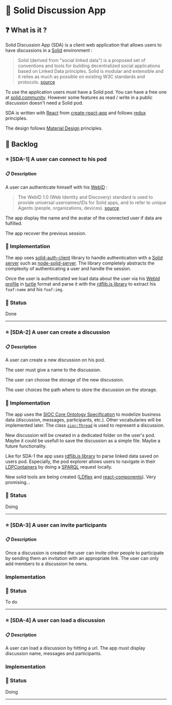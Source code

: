 # 🐙 Solid Discussion App

## ❓ What is it ?

Solid Discussion App (SDA) is a client web application that allows users to have discussions in a [Solid](https://github.com/solid/) environment :
> Solid (derived from "social linked data") is a proposed set of conventions and tools for building decentralized social applications based on Linked Data principles. Solid is modular and extensible and it relies as much as possible on existing W3C standards and protocols.  [source](https://solid.mit.edu/)

To use the application users must have a Solid pod. You can have a free one at [solid.community](https://solid.community/). However some features as read / write in a public discussion doesn't need a Solid pod. 

SDA is written with [React](https://github.com/facebook/react) from [create-react-app](https://github.com/facebook/create-react-app) and follows [redux](https://redux.js.org/) principles.  

The design follows [Material Design](https://material.io/design/) principles.

## 📕 Backlog

### ⭐️ [SDA-1] A user can connect to his pod

#### 📋 Description

A user can authenticate himself with his [WebID](http://www.w3.org/2005/Incubator/webid/spec/identity/) :
> The WebID 1.0 (Web Identity and Discovery) standard is used to provide universal usernames/IDs for Solid apps, and to refer to unique Agents (people, organizations, devices). [source](https://github.com/solid/solid)

The app display the name and the avatar of the connected user if data are fulfilled.

The app recover the previous session.

### 🔧 Implementation 

The app uses [solid-auth-client](https://github.com/solid/solid-auth-client) library to handle authentication with a [Solid server](https://github.com/solid/solid-platform#servers) such as [node-solid-server](https://github.com/solid/node-solid-server/). The library completely abstracts the complexity of authenticating a user and handle the session. 

Once the user is authenticated we load data about the user via his [WebId profile](https://www.w3.org/2005/Incubator/webid/spec/identity/#publishing-the-webid-profile-document) in [turtle](https://www.w3.org/TR/turtle/) format  and parse it with the [rdflib.js library](https://github.com/linkeddata/rdflib.js/) to extract his `foaf:name` and his `foaf:img`. 

### 📅 Status

Done

_______________________

### ⭐️ [SDA-2] A user can create a discussion 

#### 📋 Description

A user can create a new discussion on his pod. 

The user must give a name to the discussion.

The user can choose the storage of the new discussion.

The user choices the path where to store the discussion on the storage. 

### 🔧 Implementation 

The app uses the [SIOC Core Ontology Specification](https://www.w3.org/Submission/sioc-spec/) to modelize business data (discussion, messages, participants, etc.). Other vocabularies will be implemented later. 
The class [`sioc:Thread`](http://rdfs.org/sioc/ns#Thread) is used to represent a discussion. 

New discussion will be created in a dedicated folder on the user's pod. Maybe it could be usefull to save the discussion as a simple file. Maybe a future functionality.

Like for SDA-1 the app uses [rdflib.js library](https://github.com/linkeddata/rdflib.js/) to parse linked data saved on users pod. Especially, the pod explorer allows users to navigate in their [LDPContainers](https://www.w3.org/TR/ldp/#ldpc) by doing a [SPARQL](https://www.w3.org/TR/sparql11-overview/) request locally.

New solid tools are being created ([LDflex](https://github.com/solid/query-ldflex) and [react-components](https://github.com/solid/react-components)). Very promising...

### 📅 Status

Doing

_______________________

### ⭐️ [SDA-3] A user can invite participants

#### 📋 Description

Once a discussion is created the user can invite other people to participate by sending them an invitation with an appropriate link. 
The user can only add members to a discussion he owns.

### Implementation 

### 📅 Status

To do

_______________________

### ⭐️ [SDA-4] A user can load a discussion

#### 📋 Description

A user can load a discussion by hitting a url. The app must display discussion name, messages and participants.

### Implementation 

### 📅 Status

Doing

_______________________